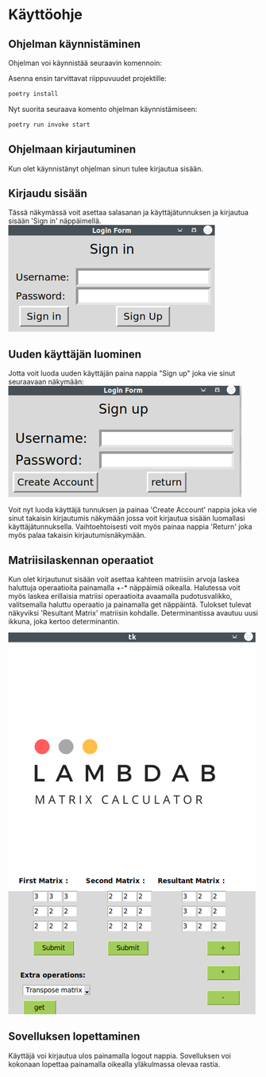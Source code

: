 # Käyttöohje

## Ohjelman käynnistäminen
Ohjelman voi käynnistää seuraavin komennoin: 

Asenna ensin tarvittavat riippuvuudet projektille:
```bash
poetry install
```
Nyt suorita seuraava komento ohjelman käynnistämiseen:
```bash
poetry run invoke start
```

## Ohjelmaan kirjautuminen
Kun olet käynnistänyt ohjelman sinun tulee kirjautua sisään.

## Kirjaudu sisään
Tässä näkymässä voit asettaa salasanan ja käyttäjätunnuksen ja kirjautua sisään 'Sign in' näppäimellä.
![kirjautuminen](./kuvat/login.png)

## Uuden käyttäjän luominen
Jotta voit luoda uuden käyttäjän paina nappia "Sign up" joka vie sinut seuraavaan näkymään: 
![register](./kuvat/register.png)

Voit nyt luoda käyttäjä tunnuksen ja painaa 'Create Account' nappia joka vie sinut takaisin kirjautumis näkymään jossa voit kirjautua sisään
luomallasi käyttäjätunnuksella. Vaihtoehtoisesti voit myös painaa nappia 'Return' joka myös palaa takaisin kirjautumisnäkymään.


## Matriisilaskennan operaatiot
Kun olet kirjautunut sisään voit asettaa kahteen matriisiin arvoja laskea haluttuja operaatioita painamalla +-* näppäimiä oikealla.
Halutessa voit myös laskea erillaisia matriisi operaatioita avaamalla pudotusvalikko, valitsemalla haluttu operaatio ja painamalla get näppäintä.
Tulokset tulevat näkyviksi 'Resultant Matrix' matriisin kohdalle. Determinantissa avautuu uusi ikkuna, joka kertoo determinantin.

![matriisisovellus](./kuvat/software2.png)

## Sovelluksen lopettaminen
Käyttäjä voi kirjautua ulos painamalla logout nappia.
Sovelluksen voi kokonaan lopettaa painamalla oikealla yläkulmassa olevaa rastia.
